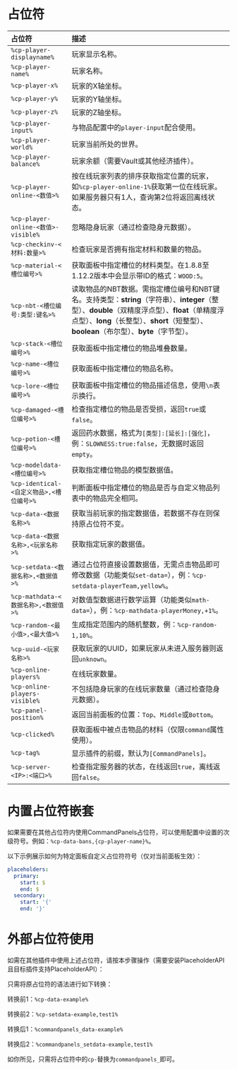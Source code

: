 # 占位符

| 占位符                               | 描述                                                                                                                                                              |
|:----------------------------------|:----------------------------------------------------------------------------------------------------------------------------------------------------------------|
| `%cp-player-displayname%`         | 玩家显示名称。                                                                                                                                                         |
| `%cp-player-name%`                | 玩家名称。                                                                                                                                                           |
| `%cp-player-x%`                   | 玩家的X轴坐标。                                                                                                                                                        |
| `%cp-player-y%`                   | 玩家的Y轴坐标。                                                                                                                                                        |
| `%cp-player-z%`                   | 玩家的Z轴坐标。                                                                                                                                                        |
| `%cp-player-input%`               | 与物品配置中的`player-input`配合使用。                                                                                                                                      |
| `%cp-player-world%`               | 玩家当前所处的世界。                                                                                                                                                      |
| `%cp-player-balance%`             | 玩家余额（需要Vault或其他经济插件）。                                                                                                                                           |
| `%cp-player-online-<数值>%`         | 按在线玩家列表的排序获取指定位置的玩家，如`%cp-player-online-1%`获取第一位在线玩家。如果服务器只有1人，查询第2位将返回离线状态。                                                                                    |
| `%cp-player-online-<数值>-visible%` | 忽略隐身玩家（通过检查隐身元数据）。                                                                                                                                              |
| `%cp-checkinv-<材料:数量>%`           | 检查玩家是否拥有指定材料和数量的物品。                                                                                                                                             |
| `%cp-material-<槽位编号>%`            | 获取面板中指定槽位的材料类型。在1.8.8至1.12.2版本中会显示带ID的格式：`WOOD:5`。                                                                                                              |
| `%cp-nbt-<槽位编号:类型:键名>%`           | 读取物品的NBT数据。需指定槽位编号和NBT键名。支持类型：**string**（字符串）、**integer**（整型）、**double**（双精度浮点型）、**float**（单精度浮点型）、**long**（长整型）、**short**（短整型）、**boolean**（布尔型）、**byte**（字节型）。 |
| `%cp-stack-<槽位编号>%`               | 获取面板中指定槽位的物品堆叠数量。                                                                                                                                               |
| `%cp-name-<槽位编号>%`                | 获取面板中指定槽位的物品名称。                                                                                                                                                 |
| `%cp-lore-<槽位编号>%`                | 获取面板中指定槽位的物品描述信息，使用`\n`表示换行。                                                                                                                                    |
| `%cp-damaged-<槽位编号>%`             | 检查指定槽位的物品是否受损，返回`true`或`false`。                                                                                                                                 |
| `%cp-potion-<槽位编号>%`              | 返回药水数据，格式为`[类型]:[延长]:[强化]`，例：`SLOWNESS:true:false`，无数据时返回`empty`。                                                                                               |
| `%cp-modeldata-<槽位编号>%`           | 获取指定槽位物品的模型数据值。                                                                                                                                                 |
| `%cp-identical-<自定义物品>,<槽位编号>%`   | 判断面板中指定槽位的物品是否与自定义物品列表中的物品完全相同。                                                                                                                                 |
| `%cp-data-<数据名称>%`                | 获取当前玩家的指定数据值，若数据不存在则保持原占位符不变。                                                                                                                                   |
| `%cp-data-<数据名称>,<玩家名称>%`         | 获取指定玩家的数据值。                                                                                                                                                     |
| `%cp-setdata-<数据名称>,<数据值>%`       | 通过占位符直接设置数据值，无需点击物品即可修改数据（功能类似`set-data=`），例：`%cp-setdata-playerTeam,yellow%`。                                                                                  |
| `%cp-mathdata-<数据名称>,<数据值>%`      | 对数值型数据进行数学运算（功能类似`math-data=`），例：`%cp-mathdata-playerMoney,+1%`。                                                                                                |
| `%cp-random-<最小值>,<最大值>%`         | 生成指定范围内的随机整数，例：`%cp-random-1,10%`。                                                                                                                              |
| `%cp-uuid-<玩家名称>%`                | 获取玩家的UUID，如果玩家从未进入服务器则返回`unknown`。                                                                                                                              |
| `%cp-online-players%`             | 在线玩家数量。                                                                                                                                                         |
| `%cp-online-players-visible%`     | 不包括隐身玩家的在线玩家数量（通过检查隐身元数据）。                                                                                                                                      |
| `%cp-panel-position%`             | 返回当前面板的位置：`Top`、`Middle`或`Bottom`。                                                                                                                              |
| `%cp-clicked%`                    | 获取面板中被点击物品的材料（仅限`command`属性使用）。                                                                                                                                 |
| `%cp-tag%`                        | 显示插件的前缀，默认为`[CommandPanels]`。                                                                                                                                   |
| `%cp-server-<IP>:<端口>%`           | 检查指定服务器的状态，在线返回`true`，离线返回`false`。                                                                                                                              |

# 内置占位符嵌套

如果需要在其他占位符内使用CommandPanels占位符，可以使用配置中设置的次级符号。例如：`%cp-data-bans,{cp-player-name}%`。

以下示例展示如何为特定面板自定义占位符符号（仅对当前面板生效）：

```yaml
placeholders:
  primary:
    start: $
    end: $
  secondary:
    start: '{'
    end: '}'
```

# 外部占位符使用

如需在其他插件中使用上述占位符，请按本步骤操作（需要安装PlaceholderAPI且目标插件支持PlaceholderAPI）：

只需将原占位符的语法进行如下转换：

转换前1：`%cp-data-example%`

转换前2：`%cp-setdata-example,test1%`

转换后1：`%commandpanels_data-example%`

转换后2：`%commandpanels_setdata-example,test1%`

如你所见，只需将占位符中的`cp-`替换为`commandpanels_`即可。